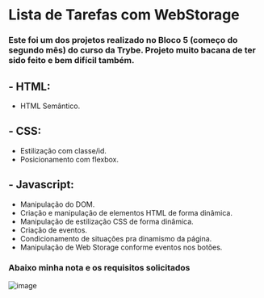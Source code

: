 # Lista de Tarefas com WebStorage

### Este foi um dos projetos realizado no Bloco 5 (começo do segundo mês) do curso da Trybe. Projeto muito bacana de ter sido feito e bem difícil também.

## - HTML:
  - HTML Semântico.

## - CSS:
  - Estilização com classe/id.
  - Posicionamento com flexbox.

## - Javascript:
  - Manipulação do DOM.
  - Criação e manipulação de elementos HTML de forma dinâmica.
  - Manipulação de estilização CSS de forma dinâmica.
  - Criação de eventos.
  - Condicionamento de situações pra dinamismo da página.
  - Manipulação de Web Storage conforme eventos nos botões.

### Abaixo minha nota e os requisitos solicitados

![image](https://user-images.githubusercontent.com/68545727/118412568-1a13d880-b671-11eb-972c-7a078aa9b117.png)

